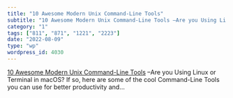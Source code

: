 ```yaml
---
title: "10 Awesome Modern Unix Command-Line Tools"
subtitle: "10 Awesome Modern Unix Command-Line Tools –Are you Using Li..."
category: "1"
tags: ["811", "871", "1221", "2223"]
date: "2022-08-09"
type: "wp"
wordpress_id: 4030
---
```

[ 10 Awesome Modern Unix Command-Line Tools]( https://link.medium.com/lyhom9jkmsb) –Are you Using Linux or Terminal in macOS? If so, here are some of the cool Command-Line Tools you can use for better productivity and…